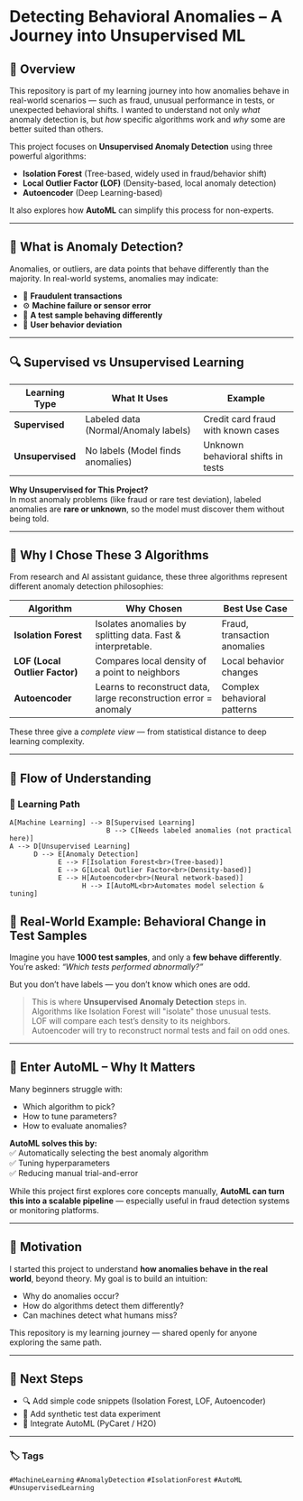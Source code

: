 # Detecting Behavioral Anomalies – A Journey into Unsupervised ML

## 🧭 Overview

This repository is part of my learning journey into how anomalies behave in real-world scenarios — such as fraud, unusual performance in tests, or unexpected behavioral shifts. I wanted to understand not only *what* anomaly detection is, but *how* specific algorithms work and *why* some are better suited than others.

This project focuses on **Unsupervised Anomaly Detection** using three powerful algorithms:
- **Isolation Forest** (Tree-based, widely used in fraud/behavior shift)
- **Local Outlier Factor (LOF)** (Density-based, local anomaly detection)
- **Autoencoder** (Deep Learning-based)

It also explores how **AutoML** can simplify this process for non-experts.

---

## 🎯 What is Anomaly Detection?

Anomalies, or outliers, are data points that behave differently than the majority. In real-world systems, anomalies may indicate:
- 🔐 **Fraudulent transactions**
- ⚙️ **Machine failure or sensor error**
- 🧪 **A test sample behaving differently**
- 👤 **User behavior deviation**

---

## 🔍 Supervised vs Unsupervised Learning

| Learning Type      | What It Uses | Example                |
|--------------------|-------------|------------------------|
| **Supervised**     | Labeled data (Normal/Anomaly labels) | Credit card fraud with known cases |
| **Unsupervised**   | No labels (Model finds anomalies) | Unknown behavioral shifts in tests |

**Why Unsupervised for This Project?**  
In most anomaly problems (like fraud or rare test deviation), labeled anomalies are **rare or unknown**, so the model must discover them without being told.

---

## 🧪 Why I Chose These 3 Algorithms

From research and AI assistant guidance, these three algorithms represent different anomaly detection philosophies:

| Algorithm        | Why Chosen | Best Use Case |
|------------------|------------|---------------|
| **Isolation Forest** | Isolates anomalies by splitting data. Fast & interpretable. | Fraud, transaction anomalies |
| **LOF (Local Outlier Factor)** | Compares local density of a point to neighbors | Local behavior changes |
| **Autoencoder** | Learns to reconstruct data, large reconstruction error = anomaly | Complex behavioral patterns |

These three give a *complete view* — from statistical distance to deep learning complexity.

---

## 🧭 Flow of Understanding

### 🧠 Learning Path

    A[Machine Learning] --> B[Supervised Learning]
                            B --> C[Needs labeled anomalies (not practical here)]
    A --> D[Unsupervised Learning]
          D --> E[Anomaly Detection]
                E --> F[Isolation Forest<br>(Tree-based)]
                E --> G[Local Outlier Factor<br>(Density-based)]
                E --> H[Autoencoder<br>(Neural network-based)]
                      H --> I[AutoML<br>Automates model selection & tuning]

## 🧪 Real-World Example: Behavioral Change in Test Samples

Imagine you have **1000 test samples**, and only a **few behave differently**.  
You’re asked: _“Which tests performed abnormally?”_

But you don’t have labels — you don’t know which ones are odd.

> This is where **Unsupervised Anomaly Detection** steps in.  
> Algorithms like Isolation Forest will "isolate" those unusual tests.  
> LOF will compare each test’s density to its neighbors.  
> Autoencoder will try to reconstruct normal tests and fail on odd ones.

---

## 🤖 Enter AutoML – Why It Matters

Many beginners struggle with:

* Which algorithm to pick?  
* How to tune parameters?  
* How to evaluate anomalies?

**AutoML solves this by:**  
✅ Automatically selecting the best anomaly algorithm  
✅ Tuning hyperparameters  
✅ Reducing manual trial-and-error

While this project first explores core concepts manually, **AutoML can turn this into a scalable pipeline** — especially useful in fraud detection systems or monitoring platforms.

---

## 🌱 Motivation

I started this project to understand **how anomalies behave in the real world**, beyond theory. My goal is to build an intuition:

* Why do anomalies occur?  
* How do algorithms detect them differently?  
* Can machines detect what humans miss?

This repository is my learning journey — shared openly for anyone exploring the same path.

---

## 🚀 Next Steps

* 🔍 Add simple code snippets (Isolation Forest, LOF, Autoencoder)  
* 🧪 Add synthetic test data experiment  
* 🤖 Integrate AutoML (PyCaret / H2O)

---

### 🏷️ Tags

`#MachineLearning` `#AnomalyDetection` `#IsolationForest` `#AutoML` `#UnsupervisedLearning`